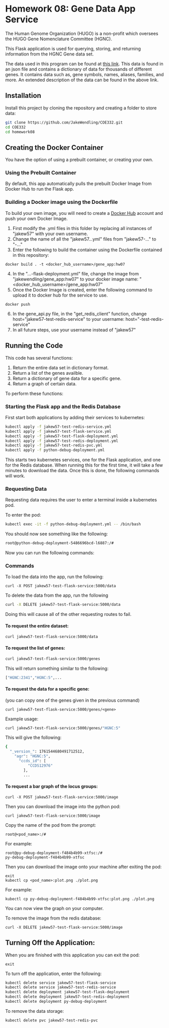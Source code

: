 # Homework 08: Gene Data App Service

The Human Genome Organization (HUGO) is a non-profit which oversees the HUGO Gene Nomenclature Committee (HGNC). 

This Flask application is used for querying, storing, and returning information from the HGNC Gene data set. 

The data used in this program can be found at [this link](https://www.genenames.org/download/archive/). This data is found in an json file and contains a dictionary of data for thousands of different genes. It contains data such as, gene symbols, names, aliases, families, and more. An extended description of the data can be found in the above link.

## Installation

Install this project by cloning the repository and creating a folder to store data:

```bash
git clone https://github.com/JakeWendling/COE332.git
cd COE332
cd homework08
```

## Creating the Docker Container
You have the option of using a prebuilt container, or creating your own.

### Using the Prebuilt Container
By default, this app automatically pulls the prebuilt Docker Image from Docker Hub to run the Flask app.

### Building a Docker image using the Dockerfile
To build your own image, you will need to create a [Docker Hub](https://hub.docker.com/) account and push your own Docker Image.

1. First modify the .yml files in this folder by replacing all instances of "jakew57" with your own username.
2. Change the name of all the "jakew57...yml" files from "jakew57-..." to "<username>-..."
3. Enter the following to build the container using the Dockerfile contained in this repository:
```
docker build . -t <docker_hub_username>/gene_app:hw07
```
4. In the "...-flask-deployment.yml" file, change the image from "jakewendling/gene_app:hw07" to your docker image name: "<docker_hub_username>/gene_app:hw07"
5. Once the Docker Image is created, enter the following command to upload it to docker hub for the service to use.
```
docker push
```
6. In the gene_api.py file, in the "get_redis_client" function, change host="jakew57-test-redis-service" to your username: host="<username>-test-redis-service"
7. In all future steps, use your username instead of "jakew57"

## Running the Code

This code has several functions:
1. Return the entire data set in dictionary format.
2. Return a list of the genes availble.
3. Return a dictionary of gene data for a specific gene.
4. Return a graph of certain data.

To perform these functions:

### Starting the Flask app and the Redis Database
First start both applications by adding their services to kubernetes:

```bash
kubectl apply -f jakew57-test-redis-service.yml
kubectl apply -f jakew57-test-flask-service.yml
kubectl apply -f jakew57-test-flask-deployment.yml
kubectl apply -f jakew57-test-redis-deployment.yml
kubectl apply -f jakew57-test-redis-pvc.yml
kubectl apply -f python-debug-deployment.yml
```

This starts two kubernetes services, one for the Flask application, and one for the Redis database.
When running this for the first time, it will take a few minutes to download the data. Once this is done, the following commands will work.

### Requesting Data
Requesting data requires the user to enter a terminal inside a kubernetes pod.

To enter the pod:
```bash
kubectl exec -it -f python-debug-deployment.yml -- /bin/bash
```

You should now see something like the following:
```bash
root@python-debug-deployment-5486696bcd-l6887:/#
```

Now you can run the following commands:

### Commands

To load the data into the app, run the following:
```
curl -X POST jakew57-test-flask-service:5000/data
```

To delete the data from the app, run the following
```bash
curl -X DELETE jakew57-test-flask-service:5000/data
```

Doing this will cause all of the other requesting routes to fail.

#### To request the entire dataset:
```bash
curl jakew57-test-flask-service:5000/data
```

#### To request the list of genes:
```bash
curl jakew57-test-flask-service:5000/genes
```
This will return something similar to the following:
```bash
["HGNC:2341","HGNC:5",...
```

#### To request the data for a specific gene:
(you can copy one of the genes given in the previous command)
```
curl jakew57-test-flask-service:5000/genes/<gene>
```

Example usage:
```bash
curl jakew57-test-flask-service:5000/genes/"HGNC:5"
```

This will give the following:
```bash
{
  "_version_": 1761544680491712512,
    "agr": "HGNC:5",
      "ccds_id": [
          "CCDS12976"
	    ],
	    ...
```

#### To request a bar graph of the locus groups:
```
curl -X POST jakew57-test-flask-service:5000/image
```
Then you can download the image into the python pod:
```
curl jakew57-test-flask-service:5000/image
```
Copy the name of the pod from the prompt:
```
root@<pod_name>:/#
```
For example:
```
root@py-debug-deployment-f484b4b99-xtfsc:/#
py-debug-deployment-f484b4b99-xtfsc
```
Then you can download the image onto your machine after exiting the pod:
```
exit
kubectl cp <pod_name>:plot.png ./plot.png 
```
For example:
```
kubectl cp py-debug-deployment-f484b4b99-xtfsc:plot.png ./plot.png
```
You can now view the graph on your computer.

To remove the image from the redis database:
```
curl -X DELETE jakew57-test-flask-service:5000/image
```

## Turning Off the Application:

When you are finished with this application you can exit the pod:
```
exit
```

To turn off the application, enter the following:
```bash
kubectl delete service jakew57-test-flask-service
kubectl delete service jakew57-test-redis-service
kubectl delete deployment jakew57-test-flask-deployment
kubectl delete deployment jakew57-test-redis-deployment
kubectl delete deployment py-debug-deployment
```

To remove the data storage:
```
kubectl delete pvc jakew57-test-redis-pvc
```